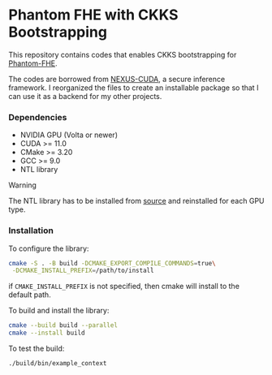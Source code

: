 # Phantom FHE with CKKS Bootstrapping

This repository contains codes that enables CKKS bootstrapping for [Phantom-FHE](https://github.com/encryptorion-lab/phantom-fhe). 

The codes are borrowed from [NEXUS-CUDA](https://github.com/zju-abclab/NEXUS), a secure inference framework. I reorganized the files to create an installable package so that I can use it as a backend for my other projects. 

### Dependencies

* NVIDIA GPU (Volta or newer)
* CUDA >= 11.0
* CMake >= 3.20
* GCC >= 9.0
* NTL library

> [!WARNING]  
> The NTL library has to be installed from [source](https://libntl.org/doc/tour.html) and reinstalled for each GPU type. 

### Installation

To configure the library: 
```bash
cmake -S . -B build -DCMAKE_EXPORT_COMPILE_COMMANDS=true\
 -DCMAKE_INSTALL_PREFIX=/path/to/install
```
if `CMAKE_INSTALL_PREFIX` is not specified, then cmake will install to the default path. 

To build and install the library: 
```bash
cmake --build build --parallel
cmake --install build
```

To test the build: 
```bash
./build/bin/example_context
```